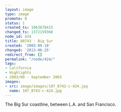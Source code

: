 ```yaml
---
layout: image
type: image
promote: 0
status: 1
created_ts: 1063878415
changed_ts: 1372159368
node_id: 424
title: 00743 - Big Sur
created: '2003-09-18'
changed: '2013-06-25'
redirect_from: []
permalink: "/node/424/"
tags:
- California
- Highlights
- 2003/09 - September 2003
images:
- src: image/images/107_0743-c-424.jpg
  name: 107_0743-c-424.jpg
---
```

The Big Sur coastline, between L.A. and San Francisco.
